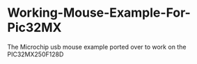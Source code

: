 # Working-Mouse-Example-For-Pic32MX
The Microchip usb mouse example ported over to work on the PIC32MX250F128D
